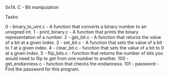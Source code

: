 0x14. C - Bit manipulation

Tasks:

0 - binary_to_uint.c - A function that converts a binary number to an unsigned int.
1 - print_binary.c - A function that prints the binary representation of a number.
2 - get_bit.c - A function that returns the value of a bit at a given index.
3 - set_bit.c - A function that sets the value of a bit to 1 at a given index.
4 - clear_bit.c - function that sets the value of a bit to 0 at a given index.
5 - flip_bits.c - function that returns the number of bits you would need to flip to get from one number to another.
100 - get_endianness.c - function that checks the endianness.
101 - password - Find the password for this program.
